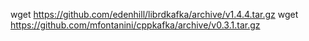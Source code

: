 wget https://github.com/edenhill/librdkafka/archive/v1.4.4.tar.gz
wget https://github.com/mfontanini/cppkafka/archive/v0.3.1.tar.gz
